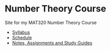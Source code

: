 Number Theory Course
====================

Site for my MAT320 Number Theory Course

- [Syllabus](syllabus.md)
- [Schedule](schedule.md)
- [Notes, Assignments and Study Guides](notes.md)
